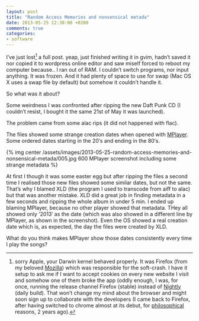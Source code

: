 ```yaml
---
layout: post
title: "Random Access Memories and nonsensical metada"
date: 2013-05-25 12:30:00 +0200
comments: true
categories: 
- software
---
```


I’ve just lost[^1] a full post.
yeap, just finished writing it in gvim, hadn’t saved it nor copied it to wordpress online editor and saw miself forced to reboot my computer because.. I ran out of RAM.  I couldn’t switch programs, nor input anything. It was frozen. And it had plenty of space to use for swap (Mac OS X uses a swap file by default) but somehow it couldn’t handle it.

So what was it about?

Some weirdness I was confronted after ripping the new Daft Punk CD (I couldn’t resist, I bought it the same 21st of May it was launched).

The problem came from some alac rips (it did not happened with flac).

The files showed some strange creation dates when opened with [MPlayer](https://mplayerhq.hu/design7/news.html). Some ordered dates starting in the 20′s and ending in the 80′s.

{% img center /assets/images/2013-05-25-random-access-memories-and-nonsensical-metada/005.jpg 600 MPlayer screenshot including some strange metadata %}

At first I though it was some easter egg but after ripping the files a second time I realised those new files showed some similar dates, but not the same. That’s why I blamed XLD (the program I used to transcode from aiff to alac) but that was another mistake. XLD did a great job in finding metadata in a few seconds and ripping the whole album in under 5 min. I ended up blaming MPlayer, because no other player showed that metadata. THey all showed only ’2013′ as the date (which was also showed in a different line by MPlayer, as shown in the screenshot). Even the OS showed a real creation date which is, as expected, the day the files were created by XLD.

What do you think makes MPlayer show those dates consistently every time I play the songs?

[^1]: sorry Apple, your Darwin kernel behaved properly. It was Firefox (from my beloved [Mozilla](https://www.mozilla.org/)) which was responsible for the soft-crash. I have it setup to ask me if I want to accept cookies on every new website I visit and somehow one of them broke the app (oddly enough, I was, for once, running the release channel Firefox (stable) instead of [Nightly](http://nightly.mozilla.org/) (daily build). That won’t change my mind about the browser and might soon sign up to collaborate with the developers (I came back to Firefox, after having switched to chrome almost at its debut, for [philosophical](https://www.mozilla.org/en-US/mission/) reasons, 2 years ago).


